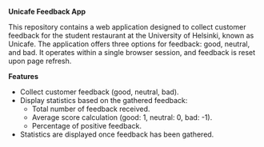 **Unicafe Feedback App**

This repository contains a web application designed to collect customer feedback for the student restaurant at the University of Helsinki, known as Unicafe. The application offers three options for feedback: good, neutral, and bad. It operates within a single browser session, and feedback is reset upon page refresh.

**Features**

- Collect customer feedback (good, neutral, bad).
- Display statistics based on the gathered feedback:
  - Total number of feedback received.
  - Average score calculation (good: 1, neutral: 0, bad: -1).
  - Percentage of positive feedback.
- Statistics are displayed once feedback has been gathered.